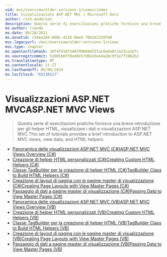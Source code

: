 ```yaml
---
uid: mvc/overview/older-versions-1/views/index
title: Visualizzazioni ASP.NET MVC | Microsoft Docs
author: rick-anderson
description: Questa serie di esercitazioni pratiche fornisce una breve introduzione per gli helper HTML, visualizzare i dati e visualizzazioni ASP.NET MVC.
ms.author: riande
ms.date: 09/28/2011
ms.assetid: c2dea264-0d8c-4216-bbe5-70d2421597b0
msc.legacyurl: /mvc/overview/older-versions-1/views
msc.type: chapter
ms.openlocfilehash: 10f4f418f340799660d53fac6eda87cb23ca1b7c
ms.sourcegitcommit: 51b01b6ff8edde57d8243e4da28c9f1e7f1962b2
ms.translationtype: MT
ms.contentlocale: it-IT
ms.lasthandoff: 05/06/2019
ms.locfileid: "65130217"
---
```

# <a name="aspnet-mvc-views"></a><span data-ttu-id="ef5d8-103">Visualizzazioni ASP.NET MVC</span><span class="sxs-lookup"><span data-stu-id="ef5d8-103">ASP.NET MVC Views</span></span>

> <span data-ttu-id="ef5d8-104">Questa serie di esercitazioni pratiche fornisce una breve introduzione per gli helper HTML, visualizzare i dati e visualizzazioni ASP.NET MVC.</span><span class="sxs-lookup"><span data-stu-id="ef5d8-104">This set of tutorials provides a brief introduction to ASP.NET MVC views, view data, and HTML helpers.</span></span>

- [<span data-ttu-id="ef5d8-105">Panoramica delle visualizzazioni ASP.NET MVC (C#)</span><span class="sxs-lookup"><span data-stu-id="ef5d8-105">ASP.NET MVC Views Overview (C#)</span></span>](asp-net-mvc-views-overview-cs.md)
- [<span data-ttu-id="ef5d8-106">Creazione di helper HTML personalizzati (C#)</span><span class="sxs-lookup"><span data-stu-id="ef5d8-106">Creating Custom HTML Helpers (C#)</span></span>](creating-custom-html-helpers-cs.md)
- [<span data-ttu-id="ef5d8-107">Classe TagBuilder per la creazione di helper HTML (C#)</span><span class="sxs-lookup"><span data-stu-id="ef5d8-107">TagBuilder Class to Build HTML Helpers (C#)</span></span>](using-the-tagbuilder-class-to-build-html-helpers-cs.md)
- [<span data-ttu-id="ef5d8-108">Creazione di layout di pagina con le pagine master di visualizzazione (C#)</span><span class="sxs-lookup"><span data-stu-id="ef5d8-108">Creating Page Layouts with View Master Pages (C#)</span></span>](creating-page-layouts-with-view-master-pages-cs.md)
- [<span data-ttu-id="ef5d8-109">Passaggio di dati a pagine master di visualizzazione (C#)</span><span class="sxs-lookup"><span data-stu-id="ef5d8-109">Passing Data to View Master Pages (C#)</span></span>](passing-data-to-view-master-pages-cs.md)
- [<span data-ttu-id="ef5d8-110">Panoramica delle visualizzazioni ASP.NET MVC (VB)</span><span class="sxs-lookup"><span data-stu-id="ef5d8-110">ASP.NET MVC Views Overview (VB)</span></span>](asp-net-mvc-views-overview-vb.md)
- [<span data-ttu-id="ef5d8-111">Creazione di helper HTML personalizzati (VB)</span><span class="sxs-lookup"><span data-stu-id="ef5d8-111">Creating Custom HTML Helpers (VB)</span></span>](creating-custom-html-helpers-vb.md)
- [<span data-ttu-id="ef5d8-112">Classe TagBuilder per la creazione di helper HTML (VB)</span><span class="sxs-lookup"><span data-stu-id="ef5d8-112">TagBuilder Class to Build HTML Helpers (VB)</span></span>](using-the-tagbuilder-class-to-build-html-helpers-vb.md)
- [<span data-ttu-id="ef5d8-113">Creazione di layout di pagina con le pagine master di visualizzazione (VB)</span><span class="sxs-lookup"><span data-stu-id="ef5d8-113">Creating Page Layouts with View Master Pages (VB)</span></span>](creating-page-layouts-with-view-master-pages-vb.md)
- [<span data-ttu-id="ef5d8-114">Passaggio di dati a pagine master di visualizzazione (VB)</span><span class="sxs-lookup"><span data-stu-id="ef5d8-114">Passing Data to View Master Pages (VB)</span></span>](passing-data-to-view-master-pages-vb.md)
